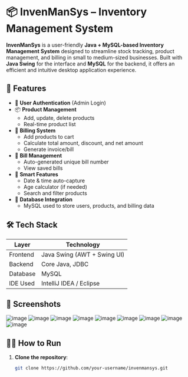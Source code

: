 # 📦 InvenManSys – Inventory Management System

**InvenManSys** is a user-friendly **Java + MySQL-based Inventory Management System** designed to streamline stock tracking, product management, and billing in small to medium-sized businesses. Built with **Java Swing** for the interface and **MySQL** for the backend, it offers an efficient and intuitive desktop application experience.

## 🚀 Features

- 🔐 **User Authentication** (Admin Login)
- 📦 **Product Management**
  - Add, update, delete products
  - Real-time product list
- 🛒 **Billing System**
  - Add products to cart
  - Calculate total amount, discount, and net amount
  - Generate invoice/bill 
- 🧾 **Bill Management**
  - Auto-generated unique bill number
  - View saved bills
- 🧠 **Smart Features**
  - Date & time auto-capture
  - Age calculator (if needed)
  - Search and filter products
- 💾 **Database Integration**
  - MySQL used to store users, products, and billing data

## 🛠️ Tech Stack

| Layer        | Technology           |
|--------------|----------------------|
| Frontend     | Java Swing (AWT + Swing UI) |
| Backend      | Core Java, JDBC      |
| Database     | MySQL                |
| IDE Used     | IntelliJ IDEA / Eclipse |

## 📸 Screenshots
![image](https://github.com/user-attachments/assets/920cc466-8046-4061-bcd7-c8810124874a)
![image](https://github.com/user-attachments/assets/b53ea249-fcb0-420a-95ac-b42d0e272a57)
![image](https://github.com/user-attachments/assets/e13663a7-7218-4477-8cc0-3f30e33551d6)
![image](https://github.com/user-attachments/assets/bae782cd-65dc-4c0b-a65d-3d1bdc5c117a)
![image](https://github.com/user-attachments/assets/03ec6e4c-55ab-4606-8280-169c37315294)
![image](https://github.com/user-attachments/assets/715ac756-8e27-4d49-a8b7-87ad9b86e421)
![image](https://github.com/user-attachments/assets/5c52ad14-4371-4f9e-8bb7-ffec1d18a353)
![image](https://github.com/user-attachments/assets/be17a1a9-c040-4fb0-a83c-8656f67adf72)
![image](https://github.com/user-attachments/assets/34d8c075-57c2-4906-9eef-c3d10a863b35)


## 🧑‍💻 How to Run

1. **Clone the repository**:
   ```bash
   git clone https://github.com/your-username/invenmansys.git
